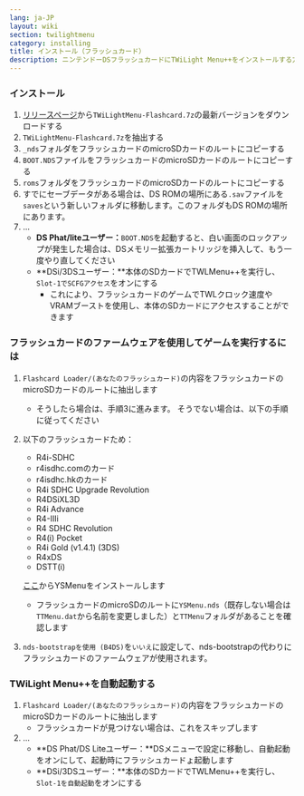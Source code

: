 ```yaml
---
lang: ja-JP
layout: wiki
section: twilightmenu
category: installing
title: インストール（フラッシュカード）
description: ニンテンドーDSフラッシュカードにTWiLight Menu++をインストールする方法
---
```


### インストール
1. [リリースページ](https://github.com/DS-Homebrew/TWiLightMenu/releases)から`TWiLightMenu-Flashcard.7z`の最新バージョンをダウンロードする
1. `TWiLightMenu-Flashcard.7z`を抽出する
1. `_nds`フォルダをフラッシュカードのmicroSDカードのルートにコピーする
1. `BOOT.NDS`ファイルをフラッシュカードのmicroSDカードのルートにコピーする
1. `roms`フォルダをフラッシュカードのmicroSDカードのルートにコピーする
1. すでにセーブデータがある場合は、DS ROMの場所にある`.sav`ファイルを`saves`という新しいフォルダに移動します。このフォルダもDS ROMの場所にあります。
1. ...
   - **DS Phat/liteユーザー：**`BOOT.NDS`を起動すると、白い画面のロックアップが発生した場合は、DSメモリー拡張カートリッジを挿入して、もう一度やり直してください
   - **DSi/3DSユーザー：**本体のSDカードでTWLMenu++を実行し、`Slot-1でSCFGアクセス`をオンにする
      - これにより、フラッシュカードのゲームでTWLクロック速度やVRAMブーストを使用し、本体のSDカードにアクセスすることができます

### フラッシュカードのファームウェアを使用してゲームを実行するには
1. `Flashcard Loader/(あなたのフラッシュカード)`の内容をフラッシュカードのmicroSDカードのルートに抽出します
   - そうしたら場合は、手順3に進みます。 そうでない場合は、以下の手順に従ってください

1. 以下のフラッシュカードため：
   - R4i-SDHC
   - r4isdhc.comのカード
   - r4isdhc.hkのカード
   - R4i SDHC Upgrade Revolution
   - R4DSiXL3D
   - R4i Advance
   - R4-IIIi
   - R4 SDHC Revolution
   - R4(i) Pocket
   - R4i Gold (v1.4.1) (3DS)
   - R4xDS
   - DSTT(i)

   [ここ](https://gbatemp.net/threads/retrogamefan-updates-releases.267243/)からYSMenuをインストールします
      - フラッシュカードのmicroSDのルートに`YSMenu.nds`（既存しない場合は`TTMenu.dat`から名前を変更しました）と`TTMenu`フォルダがあることを確認します
1. `nds-bootstrapを使用 (B4DS)`を`いいえ`に設定して、nds-bootstrapの代わりにフラッシュカードのファームウェアが使用されます。

### TWiLight Menu++を自動起動する
1. `Flashcard Loader/(あなたのフラッシュカード)`の内容をフラッシュカードのmicroSDカードのルートに抽出します
   - フラッシュカードが見つけない場合は、これをスキップします
1. ...
   - **DS Phat/DS Liteユーザー：**DSメニューで設定に移動し、自動起動をオンにして、起動時にフラッシュカードょ起動します
   - **DSi/3DSユーザー：**本体のSDカードでTWLMenu++を実行し、`Slot-1を自動起動`をオンにする
